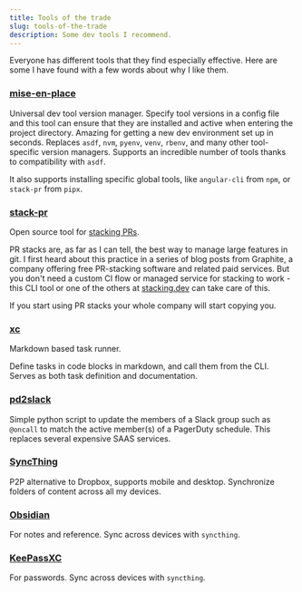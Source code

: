 ```yaml
---
title: Tools of the trade
slug: tools-of-the-trade
description: Some dev tools I recommend.
---
```


Everyone has different tools that they find especially effective. Here are some I have found with a few words about why I like them.

### [mise-en-place](https://mise.jdx.dev/)
Universal dev tool version manager. Specify tool versions in a config file and this tool can ensure that they are installed and active when entering the project directory. Amazing for getting a new dev environment set up in seconds. Replaces `asdf`, `nvm`, `pyenv`, `venv`, `rbenv`, and many other tool-specific version managers. Supports an incredible number of tools thanks to compatibility with `asdf`.

It also supports installing specific global tools, like `angular-cli` from `npm`, or `stack-pr` from `pipx`.

### [stack-pr](https://github.com/modular/stack-pr)
Open source tool for [stacking PRs](https://www.stacking.dev/).

PR stacks are, as far as I can tell, the best way to manage large features in git. I first heard about this practice in a series of blog posts from Graphite, a company offering free PR-stacking software and related paid services. But you don't need a custom CI flow or managed service for stacking to work - this CLI tool or one of the others at [stacking.dev](https://www.stacking.dev/) can take care of this.

If you start using PR stacks your whole company will start copying you.

### [xc](https://xcfile.dev/)
Markdown based task runner.

Define tasks in code blocks in markdown, and call them from the CLI. Serves as both task definition and documentation.

### [pd2slack](https://github.com/sidpremkumar/pd2slack)
Simple python script to update the members of a Slack group such as `@oncall` to match the active member(s) of a PagerDuty schedule. This replaces several expensive SAAS services.

### [SyncThing](https://syncthing.net/)
P2P alternative to Dropbox, supports mobile and desktop. Synchronize folders of content across all my devices.

### [Obsidian](https://obsidian.md/)
For notes and reference. Sync across devices with `syncthing`.

### [KeePassXC](https://keepassxc.org/)
For passwords. Sync across devices with `syncthing`.
